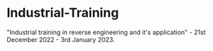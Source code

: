 # Industrial-Training
"Industrial training in reverse engineering and it's application"  - 21st December 2022 - 3rd January 2023.

